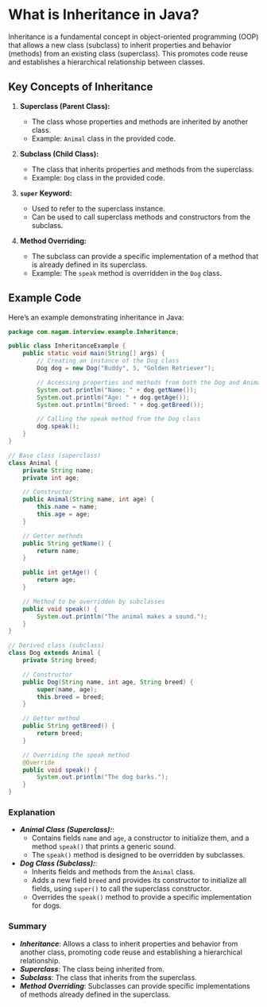 # What is Inheritance in Java?

Inheritance is a fundamental concept in object-oriented programming (OOP) that allows a new class (subclass) to inherit properties and behavior (methods) from an existing class (superclass). This promotes code reuse and establishes a hierarchical relationship between classes.

## Key Concepts of Inheritance

1. **Superclass (Parent Class):**
    - The class whose properties and methods are inherited by another class.
    - Example: `Animal` class in the provided code.

2. **Subclass (Child Class):**
    - The class that inherits properties and methods from the superclass.
    - Example: `Dog` class in the provided code.

3. **`super` Keyword:**
    - Used to refer to the superclass instance.
    - Can be used to call superclass methods and constructors from the subclass.

4. **Method Overriding:**
    - The subclass can provide a specific implementation of a method that is already defined in its superclass.
    - Example: The `speak` method is overridden in the `Dog` class.

## Example Code

Here’s an example demonstrating inheritance in Java:

```java
package com.nagam.interview.example.Inheritance;

public class InheritanceExample {
    public static void main(String[] args) {
        // Creating an instance of the Dog class
        Dog dog = new Dog("Buddy", 5, "Golden Retriever");

        // Accessing properties and methods from both the Dog and Animal classes
        System.out.println("Name: " + dog.getName());
        System.out.println("Age: " + dog.getAge());
        System.out.println("Breed: " + dog.getBreed());

        // Calling the speak method from the Dog class
        dog.speak();
    }
}

// Base class (superclass)
class Animal {
    private String name;
    private int age;

    // Constructor
    public Animal(String name, int age) {
        this.name = name;
        this.age = age;
    }

    // Getter methods
    public String getName() {
        return name;
    }

    public int getAge() {
        return age;
    }

    // Method to be overridden by subclasses
    public void speak() {
        System.out.println("The animal makes a sound.");
    }
}

// Derived class (subclass)
class Dog extends Animal {
    private String breed;

    // Constructor
    public Dog(String name, int age, String breed) {
        super(name, age);
        this.breed = breed;
    }

    // Getter method
    public String getBreed() {
        return breed;
    }

    // Overriding the speak method
    @Override
    public void speak() {
        System.out.println("The dog barks.");
    }
}
```
### Explanation
- ***Animal Class (Superclass):***: 
  - Contains fields `name` and `age`, a constructor to initialize them, and a method `speak()` that prints a generic sound.
  - The `speak()` method is designed to be overridden by subclasses.
- ***Dog Class (Subclass):***: 
  - Inherits fields and methods from the `Animal` class.
  - Adds a new field `breed` and provides its constructor to initialize all fields, using `super()` to call the superclass constructor.
  - Overrides the `speak()` method to provide a specific implementation for dogs.


### Summary

- ***Inheritance***: Allows a class to inherit properties and behavior from another class, promoting code reuse and establishing a hierarchical relationship.
- ***Superclass***: The class being inherited from.
- ***Subclass***: The class that inherits from the superclass.
- ***Method Overriding***: Subclasses can provide specific implementations of methods already defined in the superclass.

